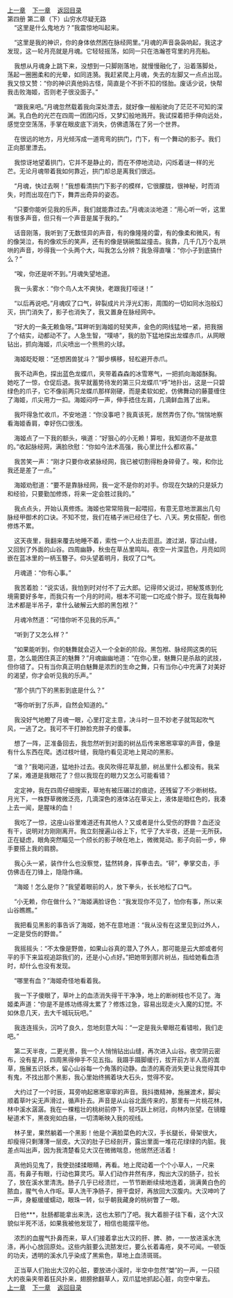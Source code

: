 
[上一章](https://github.com/xiaominghe2014/spider_book/blob/master/book/知北游/第62章.md)&nbsp;&nbsp;&nbsp;&nbsp;[下一章](https://github.com/xiaominghe2014/spider_book/blob/master/book/知北游/第64章.md)&nbsp;&nbsp;&nbsp;&nbsp;[返回目录](https://github.com/xiaominghe2014/spider_book/blob/master/book/知北游/README.md)
<br /> 第四册 第二章（下）山穷水尽疑无路<br />
        “这里是什么鬼地方？”我震惊地叫起来。

    “这里是我的神识，你的身体依然困在脉经网里。”月魂的声音袅袅响起，我这才发现，这一轮月亮就是月魂。它轻轻摇荡，如同一只在浩瀚苍穹里的月亮船。

    我想从月魂身上跳下来，没想到一只脚刚落地，就慢慢融化了，沿着落脚处，荡起一圈圈柔和的光晕，如同涟漪。我赶紧爬上月魂，失去的左脚又一点点出现。我又惊又赞：“你的神识真他妈古怪，简直是个不折不扣的怪胎。废话少说，快帮我击败海姬，否则老子很没面子。”

    “跟我来吧。”月魂忽然载着我向深处漂去，就好像一艘船驶向了茫茫不可知的深渊。乳白色的光芒在四周一团团闪烁，又梦幻般地溅开。我试探着把手伸向远处，感觉空空荡荡，手掌在眼皮底下消失，仿佛遗落在了另一个世界。

    在很远的地方，月光倾泻成一道弯弯的拱门，门下，有一个舞动的影子。我们正向那里漂去。

    我惊讶地望着拱门，它并不是静止的，而在不停地流动，闪烁着谜一样的光芒。无论月魂带着我如何靠近，拱门却总是离我们很远。

    “月魂，快过去啊！”我想看清拱门下影子的模样，它很朦胧，很神秘，时而消失，时而出现在门下，舞弄出奇异的姿态。

    “只要你能听见我的乐声，我们就能靠过去。”月魂淡淡地道：“用心听一听，这里有很多声音，但只有一个声音是属于我的。”

    话音刚落，我听到了无数怪异的声音，有的像隆隆的雷，有的像柔和微风，有的像哭泣，有的像欢乐的笑声，还有的像是锅碗瓢盆撞击。我靠，几千几万个乱哄哄的声音，吵得我一个头两个大，叫我怎么分辨？我急得直嚷：“你小子到底搞什么？”

    “唉，你还是听不到。”月魂失望地道。

    我一头雾水：“你个鸟人太不爽快，老跟我打哑谜！”

    “以后再说吧。”月魂叹了口气，碎裂成片片浮光幻影，周围的一切如同水泡般幻灭，拱门消失了，影子也消失了，我又置身在脉经网中。

    “好大的一条无赖鱼呀。”耳畔听到海姬的轻笑声，金色的网线猛地一紧，把我捆了个结实，动都动不了。人急生智，“噗哧”，我的肋下猛地探出龙蝶赤爪，从网眼钻出，抓向海姬，爪尖喷出一个熊熊的火球。

    海姬眨眨眼：“还想困兽犹斗？”脚步横移，轻松避开赤爪。

    我不动声色，探出蓝色龙蝶爪，夹带着森森的冰雪寒气，一把抓向海姬酥胸。她吃了一惊，仓促后退。我早就蓄势待发的第三只龙蝶爪“呼”地扑出，这是一只碧绿色的爪子，它不像前两只龙蝶爪那样刚硬，而是柔软如蛇，仿佛舞动的藤蔓缠住了海姬，爪尖用力一扣。海姬闷哼一声，伸手捂住左肩，几滴鲜血溅了出来。

    我吓得急忙收爪，不安地道：“你没事吧？我真该死，居然弄伤了你。”惴惴地察看海姬香肩，幸好伤口很浅。

    海姬点了一下我的额头，嗔道：“好狠心的小无赖！算啦，我知道你不是故意的。”收起脉经网，满脸欣慰：“你如今法术高强，我心里比什么都欢喜。”

    我苦笑一声：“刚才只要你收紧脉经网，我已被切割得粉身碎骨了。唉，和你比我还是差了一点。”

    海姬劝慰道：“要不是靠脉经网，我一定不是你的对手。你现在欠缺的只是妖力和经验，只要勤加修炼，将来一定会胜过我的。”

    我点点头，开始认真修炼。海姬也常常陪我一起喂招，有意无意地泄漏出几句脉经甲御术的口诀。不知不觉，我们在橘子洲已经住了七、八天。男女搭配，倒也修炼不累。

    这天夜里，我翻来覆去地睡不着，索性一个人出去逛逛。渡过湖，穿过山缝，又回到了外面的山谷。四周幽静，秋虫在草丛里鸣叫。夜空一片深蓝色，月亮如同嵌在蓝冰里的一柄玉簪子。仰头望着明月，我叹了口气。

    月魂道：“你有心事。”

    我苦着脸：“说实话，我怕到时对付不了云大郎。记得师父说过，把秘笈练到化境需要好多年，而我只有一个月的时间，根本不可能一口吃成个胖子。现在我每种法术都是半吊子，拿什么破解云大郎的黑包袱？”

    月魂冷然道：“可惜你听不见我的乐声。”

    “听到了又怎么样？”

    “如果能听到，你的魅舞就会迈入一个全新的阶段。黑包袱、脉经网这类的玩意，怎么能困住真正的魅舞？”月魂幽幽地道：“在你心里，魅舞只是杀敌的武技，但你错了。只有当你真正明白魅舞是浓烈的生命之舞，只有当你心中充满了对美好的渴望，你才会听见我的乐声。”

    “那个拱门下的黑影到底是什么？”

    “等你听到了乐声，自然会知道的。”

    我没好气地瞪了月魂一眼，心里打定主意，决斗时一旦不妙老子就驾起吹气风，一逃了之。我可不干打肿脸充胖子的傻事。

    想了一阵，正准备回去，我忽然听到对面的树丛后传来窸窸窣窣的声音，像是有什么东西在爬。透过枝叶缝，我隐约看见泥地上晃动的黑影。

    “谁？”我喝问道，猛地扑过去。夜风吹得花草乱颤，树丛里什么都没有。我呆了呆，难道是我眼花了？但以我现在的眼力又怎么可能看错？

    定定神，我在四周仔细搜索，草地有被压碾过的痕迹，还残留了不少断树枝。月光下，一株野草微微泛亮，几滴深色的液体沾在草尖上，液体是暗红色的，我凑上去一闻，是腥味的血！

    我吃了一惊，这座山谷里难道还有其他人？又或者是什么受伤的野兽？血还没有干，说明对方刚刚离开。我立刻搜遍山谷上下，忙乎了大半夜，还是一无所获。正在疑虑，眼角突然瞄见一个颀长的影子映在地上，微微晃动。影子向前一步，伸手要搭上我的肩膀。

    我心头一紧，装作什么也没察觉，猛然转身，挥拳击去。“砰”，拳掌交击，手仿佛击在刀锋上，隐隐作痛。

    “海姬！怎么是你？”我望着眼前的人，放下拳头，长长地松了口气。

    “小无赖，你在做什么？”海姬满脸讶色：“我发现你不见了，怕你有事，所以来山谷瞧瞧。”

    我把看见黑影的事告诉了海姬，她不在意地道：“我从没有在这里见到过外人，一定是受伤的野兽。”

    我摇摇头：“不太像是野兽，如果山谷真的潜入了外人，那可能是云大郎或者何平的手下来监视追踪我们的，还是小心点好。”把她带到那片树丛，指给她看血渍时，却什么也没有发现。

    “哪里有血？”海姬奇怪地看着我。

    我一下子傻眼了，草叶上的血渍消失得干干净净，地上的断树枝也不见了。海姬柔声道：“你是不是练功练得太累了？修炼过急，容易出现走火入魔的幻觉。不如休息几天，去大千城玩玩吧。”

    我连连摇头，沉吟了良久，忽地刻意大叫：“一定是我头晕眼花看错啦，我们走吧。”

    第二天半夜，二更光景，我一个人悄悄钻出山缝，再次进入山谷。夜空阴云密布，没有星月，四周黑得伸手不见五指。我蹑手蹑脚缓行，拔开前方半人高的嵩草，施展五识妖术，留心山谷每一个角落的动静。血渍的离奇消失更让我觉得其中有鬼，不找出那个黑影，我心里始终搁着块大石头，觉得不安。

    大约过了一个时辰，耳旁响起窸窸窣窣的声音。我抖擞精神，施展渡术，脚尖顺着草叶尖无声滑过，循声扑去。声音是从山谷北面传来的，那里有一片桃花林，林中溪水潺潺。我在一棵粗壮的桃树前停下，轻巧跃上树冠，向林内张望。在镜瞳秘道术下，黑夜宛如白昼，一切清晰映入我的视线。

    林子里，果然躺着一个黑影！他是个满脸菜色的大汉，手长腿长，骨架很大，却瘦得只剩薄薄一层皮。大汉的肚子已经剖开，露出里面一堆花花绿绿的内脏。我差点叫出声，因为我清楚看见大汉在微微喘息，他居然还活着！

    真他妈见鬼了，我使劲揉揉眼睛，再看。地上爬动着一个个小草人，一尺来高，有鼻子有眼，行动也算灵巧。草人们动作井然有序，掏出大汉的肠子，拉长了，放在溪水里清洗。肠子几乎已经溃烂，一节节断断续续地连着，淌满黄白色的脓血，腥气令人作呕。草人洗干净肠子，擦干盘好，再放回大汉腹内。大汉呻吟了一声，身躯缓缓蠕动，眼珠一转，似乎朝我藏身的桃树瞥了一眼。

    日他***，肚肠都能拿出来洗，这也太邪门了吧。我大着胆子往下看，这个大汉貌似半死不活，如果我被他发现了，相信也能摆平他。

    浓烈的血腥气扑鼻而来，草人们接着拿出大汉的肝、脾、肺，一一放进溪水洗涤，再小心放回原处。这些内脏要么流脓发烂，要么长着毒疮，臭不可闻。一顿饭的功夫，透明的溪水几乎染成了黑紫色，草地上血渍斑斑。

    正当草人们抬出大汉的心脏，要放进小溪时，半空中忽然“桀”的一声，一只硕大的夜枭夹带着狂风扑来，翅膀掀翻草人，双爪猛地抓起心脏，向空中窜去。
  <br />
[上一章](https://github.com/xiaominghe2014/spider_book/blob/master/book/知北游/第62章.md)&nbsp;&nbsp;&nbsp;&nbsp;[下一章](https://github.com/xiaominghe2014/spider_book/blob/master/book/知北游/第64章.md)&nbsp;&nbsp;&nbsp;&nbsp;[返回目录](https://github.com/xiaominghe2014/spider_book/blob/master/book/知北游/README.md)

